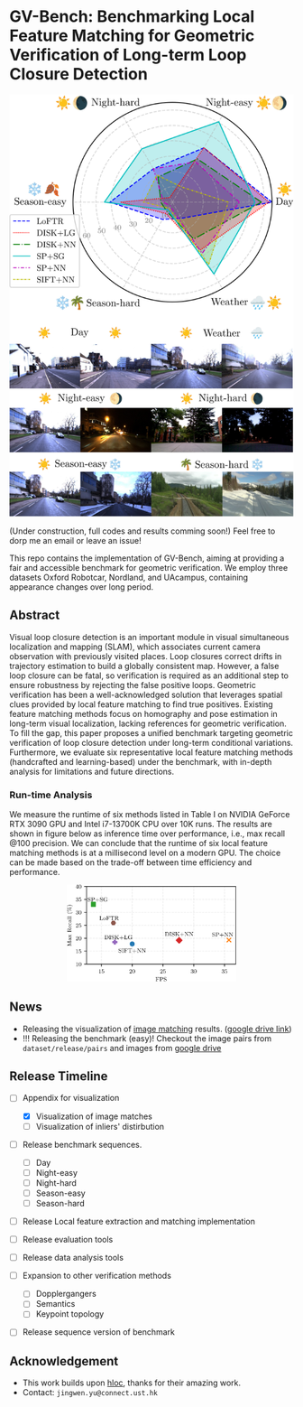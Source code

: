 # GV-Bench: Benchmarking Local Feature Matching for Geometric Verification of Long-term Loop Closure Detection

<!-- ![GV-Bench](./assets/figs/radar-chart.png ) -->
<p align="center">
<img src="./assets/figs/radar-images.png" width="600" alt="Description">
</p>

(Under construction, full codes and results comming soon!) Feel free to dorp me an email or leave an issue!

This repo contains the implementation of GV-Bench, aiming at providing a fair and accessible benchmark for geometric verification. We employ three datasets Oxford Robotcar, Nordland, and UAcampus, containing appearance changes over long period.
<!-- ## Visualization of Image Matching -->
## Abstract
Visual loop closure detection is an important module in visual simultaneous localization and mapping (SLAM), which associates current camera observation with previously visited places. Loop closures correct drifts in trajectory estimation to build a globally consistent map. However, a false loop closure can be fatal, so verification is required as an additional step to ensure robustness by rejecting the false positive loops. Geometric verification has been a well-acknowledged solution that leverages spatial clues provided by local feature matching to find true positives. Existing feature matching methods focus on homography and pose estimation in long-term visual localization, lacking references for geometric verification. To fill the gap, this paper proposes a unified benchmark targeting geometric verification of loop closure detection under long-term conditional variations. Furthermore, we evaluate six representative local feature matching methods (handcrafted and learning-based) under the benchmark, with in-depth analysis for limitations and future directions.

### Run-time Analysis
We measure the runtime of six methods listed in Table I on NVIDIA GeForce RTX 3090 GPU and Intel i7-13700K CPU over 10K runs. The results are shown in figure below as inference time over performance, i.e., max recall @100 precision. We can conclude that the runtime of six local feature matching methods is at a millisecond level on a modern GPU. The choice can be made based on the trade-off between time efficiency and performance.
<p align="center">
<img src="./assets/figs/inference_time_vs_MR-crop.png" width="300" alt="Description">
</p>



## News
- Releasing the visualization of [image matching](./assets/appendix.pdf) results. ([google drive link](https://drive.google.com/file/d/1145hQb812E0HaPGekdpD04bEbjuej4Lx/view?usp=drive_link))
- !!! Releasing the benchmark (easy)! Checkout the image pairs from `dataset/release/pairs` and images from [google drive](https://drive.google.com/drive/folders/1E8m353fi3hv-gaytJuRPLhFeNLPWTak6?usp=sharing)

## Release Timeline
- [ ] Appendix for visualization
  - [x] Visualization of image matches
  - [ ] Visualization of inliers' distirbution
- [ ] Release benchmark sequences.
  - [ ] Day
  - [ ] Night-easy
  - [ ] Night-hard
  - [ ] Season-easy
  - [ ] Season-hard
- [ ] Release Local feature extraction and matching implementation
- [ ] Release evaluation tools
- [ ] Release data analysis tools
- [ ] Expansion to other verification methods
  - [ ] Dopplergangers
  - [ ] Semantics
  - [ ] Keypoint topology
- [ ] Release sequence version of benchmark


<!-- ## Usage
### Installation
- Install `conda`
  
```bash
git clone --recursive
cd GV-BENCH/
conda create --name=gvbench python=3.8
cd third_party/Hierarchical-Localization/
python -m pip install -e .
``` -->


## Acknowledgement
- This work builds upon [hloc](https://github.com/cvg/Hierarchical-Localization), thanks for their amazing work.
- Contact: `jingwen.yu@connect.ust.hk`


